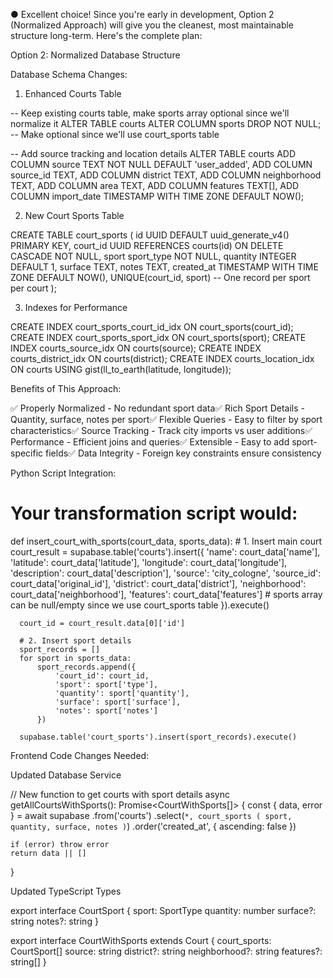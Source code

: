 ● Excellent choice! Since you're early in development, Option 2 (Normalized Approach) will give you the cleanest, most maintainable
  structure long-term. Here's the complete plan:

  Option 2: Normalized Database Structure

  Database Schema Changes:

  1. Enhanced Courts Table

  -- Keep existing courts table, make sports array optional since we'll normalize it
  ALTER TABLE courts
  ALTER COLUMN sports DROP NOT NULL; -- Make optional since we'll use court_sports table

  -- Add source tracking and location details
  ALTER TABLE courts
  ADD COLUMN source TEXT NOT NULL DEFAULT 'user_added',
  ADD COLUMN source_id TEXT,
  ADD COLUMN district TEXT,
  ADD COLUMN neighborhood TEXT,
  ADD COLUMN area TEXT,
  ADD COLUMN features TEXT[],
  ADD COLUMN import_date TIMESTAMP WITH TIME ZONE DEFAULT NOW();

  2. New Court Sports Table

  CREATE TABLE court_sports (
    id UUID DEFAULT uuid_generate_v4() PRIMARY KEY,
    court_id UUID REFERENCES courts(id) ON DELETE CASCADE NOT NULL,
    sport sport_type NOT NULL,
    quantity INTEGER DEFAULT 1,
    surface TEXT,
    notes TEXT,
    created_at TIMESTAMP WITH TIME ZONE DEFAULT NOW(),
    UNIQUE(court_id, sport) -- One record per sport per court
  );

  3. Indexes for Performance

  CREATE INDEX court_sports_court_id_idx ON court_sports(court_id);
  CREATE INDEX court_sports_sport_idx ON court_sports(sport);
  CREATE INDEX courts_source_idx ON courts(source);
  CREATE INDEX courts_district_idx ON courts(district);
  CREATE INDEX courts_location_idx ON courts USING gist(ll_to_earth(latitude, longitude));

  Benefits of This Approach:

  ✅ Properly Normalized - No redundant sport data✅ Rich Sport Details - Quantity, surface, notes per sport✅ Flexible Queries - Easy to
  filter by sport characteristics✅ Source Tracking - Track city imports vs user additions✅ Performance - Efficient joins and queries✅
  Extensible - Easy to add sport-specific fields✅ Data Integrity - Foreign key constraints ensure consistency

  Python Script Integration:

  # Your transformation script would:
  def insert_court_with_sports(court_data, sports_data):
      # 1. Insert main court
      court_result = supabase.table('courts').insert({
          'name': court_data['name'],
          'latitude': court_data['latitude'],
          'longitude': court_data['longitude'],
          'description': court_data['description'],
          'source': 'city_cologne',
          'source_id': court_data['original_id'],
          'district': court_data['district'],
          'neighborhood': court_data['neighborhood'],
          'features': court_data['features']
          # sports array can be null/empty since we use court_sports table
      }).execute()

      court_id = court_result.data[0]['id']

      # 2. Insert sport details
      sport_records = []
      for sport in sports_data:
          sport_records.append({
              'court_id': court_id,
              'sport': sport['type'],
              'quantity': sport['quantity'],
              'surface': sport['surface'],
              'notes': sport['notes']
          })

      supabase.table('court_sports').insert(sport_records).execute()

  Frontend Code Changes Needed:

  Updated Database Service

  // New function to get courts with sport details
  async getAllCourtsWithSports(): Promise<CourtWithSports[]> {
    const { data, error } = await supabase
      .from('courts')
      .select(`
        *,
        court_sports (
          sport,
          quantity,
          surface,
          notes
        )
      `)
      .order('created_at', { ascending: false })

    if (error) throw error
    return data || []
  }

  Updated TypeScript Types

  export interface CourtSport {
    sport: SportType
    quantity: number
    surface?: string
    notes?: string
  }

  export interface CourtWithSports extends Court {
    court_sports: CourtSport[]
    source: string
    district?: string
    neighborhood?: string
    features?: string[]
  }